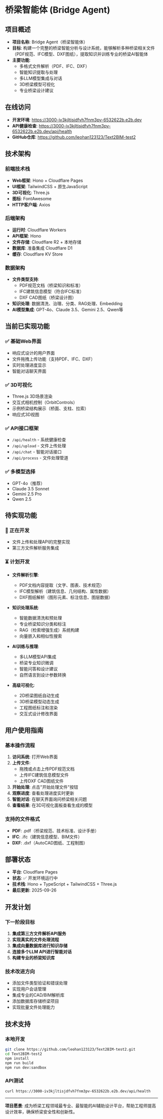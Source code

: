 # 桥梁智能体 (Bridge Agent)

## 项目概述
- **项目名称**: Bridge Agent（桥梁智能体）
- **目标**: 构建一个完整的桥梁智能分析与设计系统，能够解析多种桥梁相关文件（PDF规范、IFC模型、DXF图纸），提取知识并训练专业的桥梁AI智能体
- **主要功能**: 
  - 多格式文件解析（PDF、IFC、DXF）
  - 智能知识提取与处理
  - 多LLM模型集成与对话
  - 3D桥梁模型可视化
  - 专业桥梁设计建议

## 在线访问
- **开发环境**: https://3000-iv3kjltisjdfvh7fnm3pv-6532622b.e2b.dev
- **API健康检查**: https://3000-iv3kjltisjdfvh7fnm3pv-6532622b.e2b.dev/api/health
- **GitHub仓库**: https://github.com/leohan123123/Text2BIM-test2

## 技术架构

### 前端技术栈
- **Web框架**: Hono + Cloudflare Pages
- **UI框架**: TailwindCSS + 原生JavaScript
- **3D可视化**: Three.js
- **图标**: FontAwesome
- **HTTP客户端**: Axios

### 后端架构
- **运行时**: Cloudflare Workers
- **API框架**: Hono
- **文件存储**: Cloudflare R2 + 本地存储
- **数据库**: 准备集成 Cloudflare D1
- **缓存**: Cloudflare KV Store

### 数据架构
- **文件类型支持**: 
  - PDF规范文档（桥梁知识和标准）
  - IFC建筑信息模型（符合IFC标准）
  - DXF CAD图纸（桥梁设计图）
- **知识处理**: 数据清洗、治理、分类、RAG处理、Embedding
- **AI模型集成**: GPT-4o、Claude 3.5、Gemini 2.5、Qwen等

## 当前已实现功能

### ✅ 基础Web界面
- 响应式设计的用户界面
- 文件拖拽上传功能（支持PDF、IFC、DXF）
- 实时处理进度显示
- 智能对话聊天界面

### ✅ 3D可视化
- Three.js 3D场景渲染
- 交互式相机控制（OrbitControls）
- 示例桥梁结构展示（桥面、支柱、拉索）
- 响应式3D视图

### ✅ API接口框架
- `/api/health` - 系统健康检查
- `/api/upload` - 文件上传处理
- `/api/chat` - 智能对话接口
- `/api/process` - 文件处理管道

### ✅ 多模型选择
- GPT-4o（推荐）
- Claude 3.5 Sonnet  
- Gemini 2.5 Pro
- Qwen 2.5

## 待实现功能

### 🔄 正在开发
- 文件上传和处理API的完整实现
- 第三方文件解析服务集成

### ⏳ 计划开发
- **文件解析引擎**:
  - PDF文档内容提取（文字、图表、技术规范）
  - IFC模型解析（建筑信息、几何结构、属性数据）
  - DXF图纸解析（图形元素、标注信息、图层数据）

- **知识处理系统**:
  - 智能数据清洗和预处理
  - 专业桥梁知识分类和标注
  - RAG（检索增强生成）系统构建
  - 向量嵌入和相似性搜索

- **AI训练与推理**:
  - 多LLM模型API集成
  - 桥梁专业知识微调
  - 智能问答和设计建议
  - 自然语言到设计参数转换

- **高级可视化**:
  - 2D桥梁图纸自动生成
  - 3D桥梁模型动态生成
  - 工程图纸标注和渲染
  - 交互式设计修改界面

## 用户使用指南

### 基本操作流程
1. **访问系统**: 打开Web界面
2. **上传文件**: 
   - 拖拽或点击上传PDF规范文档
   - 上传IFC建筑信息模型文件
   - 上传DXF CAD图纸文件
3. **开始处理**: 点击"开始处理文件"按钮
4. **观察进度**: 查看处理进度实时更新
5. **智能对话**: 在聊天界面询问桥梁相关问题
6. **查看结果**: 在3D可视化面板查看生成的模型

### 支持的文件格式
- **PDF**: .pdf（桥梁规范、技术标准、设计手册）
- **IFC**: .ifc（建筑信息模型、BIM文件）
- **DXF**: .dxf（AutoCAD图纸、工程制图）

## 部署状态
- **平台**: Cloudflare Pages
- **状态**: ✅ 开发环境运行中
- **技术栈**: Hono + TypeScript + TailwindCSS + Three.js
- **最后更新**: 2025-09-26

## 开发计划

### 下一阶段目标
1. **集成第三方文件解析API服务**
2. **实现真实的文件处理流程**
3. **集成向量数据库进行知识存储**
4. **连接多个LLM API进行智能对话**
5. **构建专业的桥梁知识库**

### 技术改进方向
- 添加文件类型验证和错误处理
- 实现用户会话管理
- 集成专业的CAD/BIM解析库
- 添加数据库存储桥梁项目
- 实现批量文件处理能力

## 技术支持

### 本地开发
```bash
git clone https://github.com/leohan123123/Text2BIM-test2.git
cd Text2BIM-test2
npm install
npm run build
npm run dev:sandbox
```

### API测试
```bash
curl https://3000-iv3kjltisjdfvh7fnm3pv-6532622b.e2b.dev/api/health
```

---

**项目愿景**: 成为桥梁工程领域最专业、最智能的AI辅助设计平台，帮助工程师提高设计效率，确保桥梁安全性和创新性。